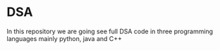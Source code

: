 # DSA
In this repository we are going see full DSA code in three programming languages mainly python, java and C++
